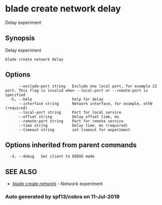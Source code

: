 # blade create network delay

Delay experiment

## Synopsis

Delay experiment

```text
blade create network delay
```

## Options

```text
      --exclude-port string   Exclude one local port, for example 22 port. This flag is invalid when --local-port or --remote-port is specified
  -h, --help                  help for delay
      --interface string      Network interface, for example, eth0 (required)
      --local-port string     Port for local service
      --offset string         Delay offset time, ms
      --remote-port string    Port for remote service
      --time string           Delay time, ms (required)
      --timeout string        set timeout for experiment
```

## Options inherited from parent commands

```text
  -d, --debug   Set client to DEBUG mode
```

## SEE ALSO

* [blade create network](blade_create_network.md)     - Network experiment

### Auto generated by spf13/cobra on 11-Jul-2019

